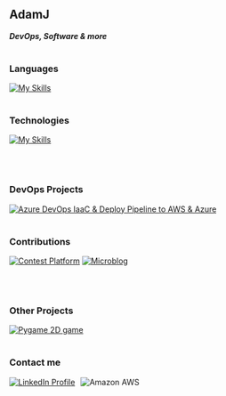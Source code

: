 ## AdamJ

_**DevOps, Software & more**_<br><br>

### Languages
[![My Skills](https://skillicons.dev/icons?i=py,bash,go,cpp)](https://skillicons.dev)
<br><br>

### Technologies
[![My Skills](https://skillicons.dev/icons?i=aws,azure,docker,kubernetes,jenkins,terraform,ansible,linux,prometheus,grafana)](https://skillicons.dev)

<br><br>

### DevOps Projects 
[![Azure DevOps IaaC & Deploy Pipeline to AWS & Azure ](https://img.shields.io/badge/azure%20devops-%230078D7.svg?&style=for-the-badge&logo=azure%20devops&logoColor=white&label=pipelines&color=purple)](https://github.com/AdamJ77/azure-devops-kubernetes-terraform-pipeline)
<br><br>

### Contributions
[![Contest Platform](https://img.shields.io/badge/python-3670A0?style=for-the-badge&logo=python&logoColor=green&label=contest-platform&color=green)](https://github.com/kozlowskimaciej/because-its-worth-contest-platform.git)
[![Microblog](https://img.shields.io/badge/python-3670A0?style=for-the-badge&logo=microsoftazure&logoColor=red&label=microblog&color=red)](https://github.com/AdamJ77/microblog.git)

<br><br>

### Other Projects
[![Pygame 2D game](https://img.shields.io/badge/pygame-%233776AB.svg?&style=for-the-badge&logo=python&logoColor=blue&logoColor=blue&label=highway&color=blue)](https://github.com/AdamJ77/highway-pygame)
<br><br>

### Contact me
<div style="display: flex; align-items: center;">
    <a href="https://www.linkedin.com/in/adam-je%C5%BC-4b2055270/" style="margin-right: 10px;">
        <img src="https://img.shields.io/badge/LinkedIn-0077B5?style=for-the-badge&logo=linkedin&logoColor=white" alt="LinkedIn Profile" />
    </a>
    <img src="https://custom-icon-badges.demolab.com/badge/-jezadam02@gmail.com-red?style=for-the-badge&logo=mention&logoColor=white" alt="Amazon AWS" />
</div>
